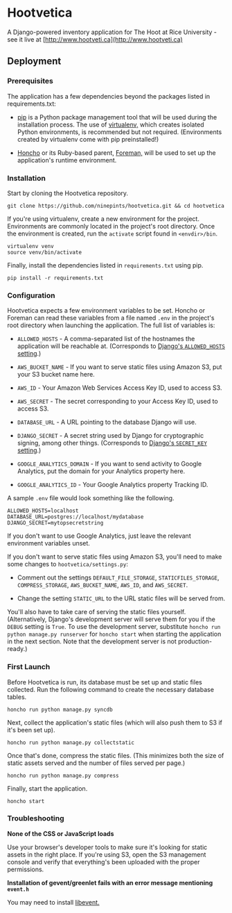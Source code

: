 # Hootvetica

A Django-powered inventory application for The Hoot at Rice University - see it
live at [http://www.hootveti.ca](http://www.hootveti.ca)


## Deployment


### Prerequisites

The application has a few dependencies beyond the packages listed in
requirements.txt:

*   [pip](http://www.pip-installer.org/) is a Python package management tool
    that will be used during the installation process. The use of
    [virtualenv,](http://www.virtualenv.org/) which creates isolated Python
    environments, is recommended but not required. (Environments created by
    virtualenv come with pip preinstalled!)

*   [Honcho](http://github.com/nickstenning/honcho/) or its Ruby-based parent,
    [Foreman,](http://ddollar.github.io/foreman/) will be used to set up the
    application's runtime environment.


### Installation

Start by cloning the Hootvetica repository.

    git clone https://github.com/ninepints/hootvetica.git && cd hootvetica

If you're using virtualenv, create a new environment for the project.
Environments are commonly located in the project's root directory. Once the
environment is created, run the `activate` script found in `<envdir>/bin`.

    virtualenv venv
    source venv/bin/activate

Finally, install the dependencies listed in `requirements.txt` using pip.

    pip install -r requirements.txt


### Configuration

Hootvetica expects a few environment variables to be set. Honcho or Foreman can
read these variables from a file named `.env` in the project's root directory
when launching the application. The full list of variables is:

*   `ALLOWED_HOSTS` - A comma-separated list of the hostnames the application
    will be reachable at. (Corresponds to [Django's `ALLOWED_HOSTS` setting](
    https://docs.djangoproject.com/en/1.5/ref/settings/#allowed-hosts).)

*   `AWS_BUCKET_NAME` - If you want to serve static files using Amazon S3, put
    your S3 bucket name here.

*   `AWS_ID` - Your Amazon Web Services Access Key ID, used to access S3.

*   `AWS_SECRET` - The secret corresponding to your Access Key ID, used to
    access S3.

*   `DATABASE_URL` - A URL pointing to the database Django will use.

*   `DJANGO_SECRET` - A secret string used by Django for cryptographic signing,
    among other things. (Corresponds to [Django's `SECRET_KEY` setting](
    https://docs.djangoproject.com/en/1.5/ref/settings/#secret-key).)

*   `GOOGLE_ANALYTICS_DOMAIN` - If you want to send activity to Google
    Analytics, put the domain for your Analytics property here.

*   `GOOGLE_ANALYTICS_ID` - Your Google Analytics property Tracking ID.

A sample `.env` file would look something like the following.

    ALLOWED_HOSTS=localhost
    DATABASE_URL=postgres://localhost/mydatabase
    DJANGO_SECRET=mytopsecretstring

If you don't want to use Google Analytics, just leave the relevant environment
variables unset.

If you don't want to serve static files using Amazon S3, you'll need to make
some changes to `hootvetica/settings.py`:

*   Comment out the settings `DEFAULT_FILE_STORAGE`, `STATICFILES_STORAGE`,
    `COMPRESS_STORAGE`, `AWS_BUCKET_NAME`, `AWS_ID`, and `AWS_SECRET`.

*   Change the setting `STATIC_URL` to the URL static files will be served from.

You'll also have to take care of serving the static files yourself.
(Alternatively, Django's development server will serve them for you if the
`DEBUG` setting is `True`. To use the development server, substitute
`honcho run python manage.py runserver` for `honcho start` when starting the
application in the next section. Note that the development server is not
production-ready.)


### First Launch

Before Hootvetica is run, its database must be set up and static files
collected. Run the following command to create the necessary database tables.

    honcho run python manage.py syncdb

Next, collect the application's static files (which will also push them to S3
if it's been set up).

    honcho run python manage.py collectstatic

Once that's done, compress the static files. (This minimizes both the size of
static assets served and the number of files served per page.)

    honcho run python manage.py compress

Finally, start the application.

    honcho start


### Troubleshooting

__None of the CSS or JavaScript loads__

Use your browser's developer tools to make sure it's looking for static assets
in the right place. If you're using S3, open the S3 management console and
verify that everything's been uploaded with the proper permissions.

__Installation of gevent/greenlet fails with an error message mentioning
`event.h`__

You may need to install [libevent.](http://libevent.org)
